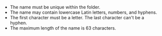 * The name must be unique within the folder. 
* The name may contain lowercase Latin letters, numbers, and hyphens. 
* The first character must be a letter. The last character can't be a hyphen.
* The maximum length of the name is 63 characters.

